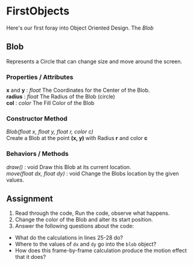 # FirstObjects
Here's our first foray into Object Oriented Design.  The *Blob*  
  
## Blob
Represents a Circle that can change size and move around the screen.  
  
### Properties / Attributes
**x** and **y** : *float*  The Coordinates for the Center of the Blob.  
**radius** : *float*       The Radius of the Blob (circle)  
**col** : *color*          The Fill Color of the Blob  
  
### Constructor Method
*Blob(float x, float y, float r, color c)*  
Create a Blob at the point **(x, y)** with Radius **r** and color **c**  
  
### Behaviors / Methods
*draw()* : void    Draw this Blob at its current location.  
*move(float dx, float dy)* : void   Change the Blobs location by the given values.  
  
## Assignment
1) Read through the code, Run the code, observe what happens.
2) Change the color of the Blob and alter its start position.
3) Answer the following questions about the code:
* What do the calculations in lines 25-28 do?
* Where to the values of `dx` and `dy` go into the `blob` object?
* How does this frame-by-frame calculation produce the motion effect that it does?
